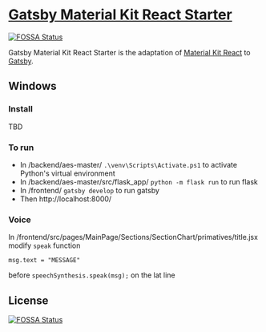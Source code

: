 # [Gatsby Material Kit React Starter](https://amazing-jones-e61bda.netlify.com/)
[![FOSSA Status](https://app.fossa.io/api/projects/git%2Bgithub.com%2FWebCu%2Fgatsby-material-kit-react.svg?type=shield)](https://app.fossa.io/projects/git%2Bgithub.com%2FWebCu%2Fgatsby-material-kit-react?ref=badge_shield)


Gatsby Material Kit React Starter is the adaptation of [Material Kit React](https://www.creative-tim.com/product/material-kit-react) to [Gatsby](https://www.gatsbyjs.org/).

## Windows 

### Install

TBD

### To run

* In /backend/aes-master/
``` .\venv\Scripts\Activate.ps1 ```
	to activate Python's virtual environment
* In /backend/aes-master/src/flask_app/
``` python -m flask run ```
	to run flask
* In /frontend/
``` gatsby develop ```
	to run gatsby
* Then http://localhost:8000/

### Voice

In /frontend/src/pages/MainPage/Sections/SectionChart/primatives/title.jsx modify ```speak``` function 

```msg.text = "MESSAGE"```

before ```speechSynthesis.speak(msg);``` on the lat line
 

## License
[![FOSSA Status](https://app.fossa.io/api/projects/git%2Bgithub.com%2FWebCu%2Fgatsby-material-kit-react.svg?type=large)](https://app.fossa.io/projects/git%2Bgithub.com%2FWebCu%2Fgatsby-material-kit-react?ref=badge_large)
